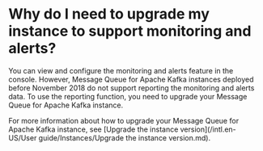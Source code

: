 # Why do I need to upgrade my instance to support monitoring and alerts?

You can view and configure the monitoring and alerts feature in the console. However, Message Queue for Apache Kafka instances deployed before November 2018 do not support reporting the monitoring and alerts data. To use the reporting function, you need to upgrade your Message Queue for Apache Kafka instance.

For more information about how to upgrade your Message Queue for Apache Kafka instance, see [Upgrade the instance version](/intl.en-US/User guide/Instances/Upgrade the instance version.md).

